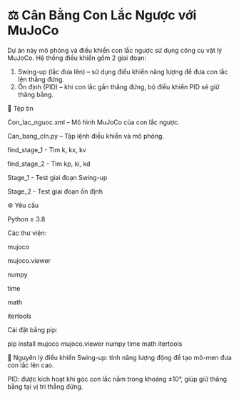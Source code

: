 # ⚖️ Cân Bằng Con Lắc Ngược với MuJoCo

Dự án này mô phỏng và điều khiển con lắc ngược sử dụng công cụ vật lý MuJoCo. Hệ thống điều khiển gồm 2 giai đoạn:

1. Swing-up (lắc đưa lên) – sử dụng điều khiển năng lượng để đưa con lắc lên thẳng đứng.
2. Ổn định (PID) – khi con lắc gần thẳng đứng, bộ điều khiển PID sẽ giữ thăng bằng.

📁 Tệp tin

 Con_lac_nguoc.xml – Mô hình MuJoCo của con lắc ngược.
 
 Can_bang_cln.py – Tập lệnh điều khiển và mô phỏng.
 
find_stage_1 - Tìm k, kx, kv

find_stage_2 - Tìm kp, ki, kd

Stage_1 - Test giai đoạn Swing-up

Stage_2 - Test giai đoạn ổn định

⚙️ Yêu cầu

Python ≥ 3.8

Các thư viện:

mujoco

mujoco.viewer

numpy

time

math

itertools


Cài đặt bằng pip:

pip install mujoco mujoco.viewer numpy time math itertools

🧠 Nguyên lý điều khiển
Swing-up: tính năng lượng động để tạo mô-men đưa con lắc lên cao.

PID: được kích hoạt khi góc con lắc nằm trong khoảng ±10°, giúp giữ thăng bằng tại vị trí thẳng đứng.
